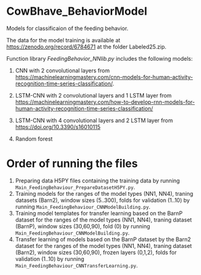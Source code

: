 # CowBhave_BehaviorModel

Models for classificaion of the feeding behavior.

The data for the model training is available at https://zenodo.org/record/6784671 at the folder Labeled25.zip.

Function library *FeedingBehavior_NNlib.py* includes the following models:

1. CNN with 2 convolutional layers from https://machinelearningmastery.com/cnn-models-for-human-activity-recognition-time-series-classification/.

2. LSTM-CNN with 2 convolutional layers and 1 LSTM layer from https://machinelearningmastery.com/how-to-develop-rnn-models-for-human-activity-recognition-time-series-classification/

3. LSTM-CNN with 4 convolutional layers and 2 LSTM layer from https://doi.org/10.3390/s16010115

4. Random forest

# Order of running the files
1. Preparing data H5PY files containing the training data by running `Main_FeedingBehaviour_PrepareDatasetH5PY.py`.
2. Training models for the ranges of the model types (NN1, NN4), traning datasets (Barn2), window sizes (5..300), folds for validation (1..10) by running `Main_FeedingBehaviour_CNNModelBuilding.py`.
3. Training model templates for transfer learning based on the BarnP dataset for the ranges of the model types (NN1, NN4), traning dataset (BarnP), window sizes (30,60,90), fold (0) by running `Main_FeedingBehaviour_CNNModelBuilding.py`.
4. Transfer learning of models based on the BarnP dataset by the Barn2 dataset for the ranges of the model types (NN1, NN4), traning dataset (Barn2), window sizes (30,60,90), frozen layers (0,1,2), folds for validation (1..10) by running `Main_FeedingBehaviour_CNNTransferLearning.py`.
